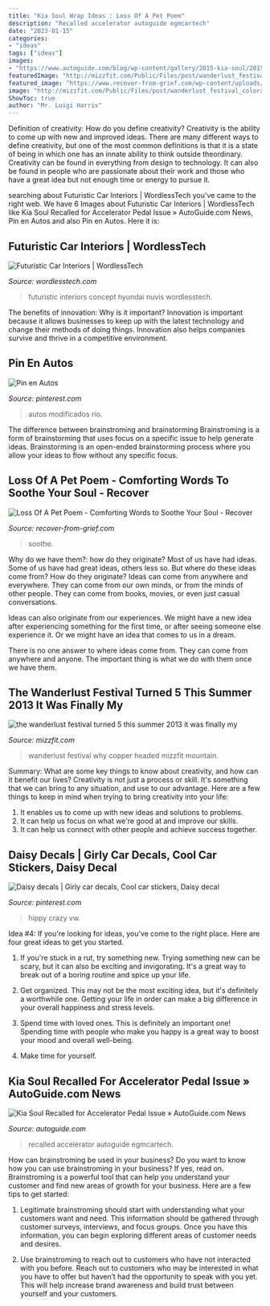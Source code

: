 ```yaml
---
title: "Kia Soul Wrap Ideas : Loss Of A Pet Poem"
description: "Recalled accelerator autoguide egmcartech"
date: "2023-01-15"
categories:
- "ideas"
tags: ["ideas"]
images:
- "https://www.autoguide.com/blog/wp-content/gallery/2015-kia-soul/2015-kia-soul-04.jpg"
featuredImage: "http://mizzfit.com/Public/Files/post/wanderlust_festival_colorado_copper_mountain_review_event_for_women_yogis_mizzfit_fitness_fashion_866d74767a.jpg"
featured_image: "https://www.recover-from-grief.com/wp-content/uploads/2020/03/loss-of-a-pet-poem-683x1024.jpg"
image: "http://mizzfit.com/Public/Files/post/wanderlust_festival_colorado_copper_mountain_review_event_for_women_yogis_mizzfit_fitness_fashion_866d74767a.jpg"
ShowToc: true
author: "Mr. Luigi Harris"
---
```



Definition of creativity: How do you define creativity?
Creativity is the ability to come up with new and improved ideas. There are many different ways to define creativity, but one of the most common definitions is that it is a state of being in which one has an innate ability to think outside theordinary. Creativity can be found in everything from design to technology. It can also be found in people who are passionate about their work and those who have a great idea but not enough time or energy to pursue it.

	

		
searching about Futuristic Car Interiors | WordlessTech you've came to the right web. We have 6 Images about Futuristic Car Interiors | WordlessTech like Kia Soul Recalled for Accelerator Pedal Issue » AutoGuide.com News, Pin en Autos and also Pin en Autos. Here it is:
		
    
## Futuristic Car Interiors | WordlessTech

<img loading=lazy src="https://wordlesstech.com/wp-content/uploads/2012/10/Futuristic-Car-Interiors-8.jpg" onerror="this.onerror=null;this.src='https://tse3.mm.bing.net/th?id=OIP.3_QSK9UpsluTygxSsni4hgHaEo&amp;pid=15.1';" alt="Futuristic Car Interiors | WordlessTech">

_Source: wordlesstech.com_

>futuristic interiors concept hyundai nuvis wordlesstech. 

	

The benefits of innovation: Why is it important?
Innovation is important because it allows businesses to keep up with the latest technology and change their methods of doing things. Innovation also helps companies survive and thrive in a competitive environment.

    
## Pin En Autos

<img loading=lazy src="https://i.pinimg.com/736x/97/87/3b/97873bedf71a3e3cebb609a8c6986ab2.jpg" onerror="this.onerror=null;this.src='https://tse4.mm.bing.net/th?id=OIP._n81b0XwTzX35SrCm0LqrgHaGa&amp;pid=15.1';" alt="Pin en Autos">

_Source: pinterest.com_

>autos modificados río. 

	

The difference between brainstroming and brainstorming
Brainstroming is a form of brainstorming that uses focus on a specific issue to help generate ideas. Brainstorming is an open-ended brainstorming process where you allow your ideas to flow without any specific focus.

    
## Loss Of A Pet Poem - Comforting Words To Soothe Your Soul - Recover

<img loading=lazy src="https://www.recover-from-grief.com/wp-content/uploads/2020/03/loss-of-a-pet-poem-683x1024.jpg" onerror="this.onerror=null;this.src='https://tse1.mm.bing.net/th?id=OIP.MxjeOdMBcICCyXGuiq7O4AHaLG&amp;pid=15.1';" alt="Loss Of A Pet Poem - Comforting Words to Soothe Your Soul - Recover">

_Source: recover-from-grief.com_

>soothe. 

	

Why do we have them?: how do they originate?
Most of us have had ideas. Some of us have had great ideas, others less so. But where do these ideas come from? How do they originate?
Ideas can come from anywhere and everywhere. They can come from our own minds, or from the minds of other people. They can come from books, movies, or even just casual conversations.

Ideas can also originate from our experiences. We might have a new idea after experiencing something for the first time, or after seeing someone else experience it. Or we might have an idea that comes to us in a dream.

There is no one answer to where ideas come from. They can come from anywhere and anyone. The important thing is what we do with them once we have them.

    
## The Wanderlust Festival Turned 5 This Summer 2013 It Was Finally My

<img loading=lazy src="http://mizzfit.com/Public/Files/post/wanderlust_festival_colorado_copper_mountain_review_event_for_women_yogis_mizzfit_fitness_fashion_866d74767a.jpg" onerror="this.onerror=null;this.src='https://tse1.mm.bing.net/th?id=OIP.8lUpIr9fj2sLvxQZUF8ZtQHaEx&amp;pid=15.1';" alt="the wanderlust festival turned 5 this summer 2013 it was finally my">

_Source: mizzfit.com_

>wanderlust festival why copper headed mizzfit mountain. 

	

Summary: What are some key things to know about creativity, and how can it benefit our lives?
Creativity is not just a process or skill. It's something that we can bring to any situation, and use to our advantage. Here are a few things to keep in mind when trying to bring creativity into your life:
1. It enables us to come up with new ideas and solutions to problems.
2. It can help us focus on what we're good at and improve our skills.
3. It can help us connect with other people and achieve success together.

    
## Daisy Decals | Girly Car Decals, Cool Car Stickers, Daisy Decal

<img loading=lazy src="https://i.pinimg.com/736x/38/7c/7d/387c7d1d38e07e8ec07af64d09e3bc2a.jpg" onerror="this.onerror=null;this.src='https://tse1.mm.bing.net/th?id=OIP.m0v84QT3OGXpE0aKLhOe1QHaFi&amp;pid=15.1';" alt="Daisy decals | Girly car decals, Cool car stickers, Daisy decal">

_Source: pinterest.com_

>hippy crazy vw. 

	

Idea #4:
If you're looking for ideas, you've come to the right place. Here are four great ideas to get you started.
1. If you're stuck in a rut, try something new. Trying something new can be scary, but it can also be exciting and invigorating. It's a great way to break out of a boring routine and spice up your life.

2. Get organized. This may not be the most exciting idea, but it's definitely a worthwhile one. Getting your life in order can make a big difference in your overall happiness and stress levels.

3. Spend time with loved ones. This is definitely an important one! Spending time with people who make you happy is a great way to boost your mood and overall well-being.

4. Make time for yourself.

    
## Kia Soul Recalled For Accelerator Pedal Issue » AutoGuide.com News

<img loading=lazy src="https://www.autoguide.com/blog/wp-content/gallery/2015-kia-soul/2015-kia-soul-04.jpg" onerror="this.onerror=null;this.src='https://tse4.mm.bing.net/th?id=OIP.mQ8vfy8vBd3_o5UwMoR1nAHaFE&amp;pid=15.1';" alt="Kia Soul Recalled for Accelerator Pedal Issue » AutoGuide.com News">

_Source: autoguide.com_

>recalled accelerator autoguide egmcartech. 

	

How can brainstroming be used in your business?
Do you want to know how you can use brainstroming in your business? If yes, read on. Brainstroming is a powerful tool that can help you understand your customer and find new areas of growth for your business. Here are a few tips to get started:
1. Legitimate brainstroming should start with understanding what your customers want and need. This information should be gathered through customer surveys, interviews, and focus groups. Once you have this information, you can begin exploring different areas of customer needs and desires.

2. Use brainstroming to reach out to customers who have not interacted with you before. Reach out to customers who may be interested in what you have to offer but haven’t had the opportunity to speak with you yet. This will help increase brand awareness and build trust between yourself and your customers.


